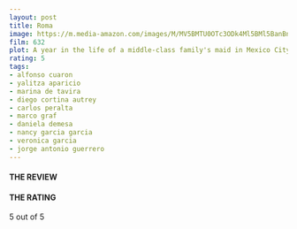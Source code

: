```yaml
---
layout: post
title: Roma
image: https://m.media-amazon.com/images/M/MV5BMTU0OTc3ODk4Ml5BMl5BanBnXkFtZTgwMzM4NzI5NjM@._V1_UX182_CR0,0,182,268_AL_.jpg
film: 632
plot: A year in the life of a middle-class family's maid in Mexico City in the early 1970s.
rating: 5
tags:
- alfonso cuaron
- yalitza aparicio
- marina de tavira
- diego cortina autrey
- carlos peralta
- marco graf
- daniela demesa
- nancy garcia garcia
- veronica garcia
- jorge antonio guerrero
---
```


#### THE REVIEW


#### THE RATING
5 out of 5